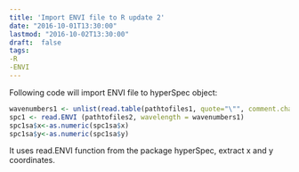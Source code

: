```yaml
---
title: 'Import ENVI file to R update 2'
date: "2016-10-01T13:30:00"
lastmod: "2016-10-02T13:30:00"
draft:  false
tags:
-R
-ENVI
---
```


Following code will import ENVI file to hyperSpec object:
```r
wavenumbers1 <- unlist(read.table(pathtofiles1, quote="\"", comment.char=""))
spc1 <- read.ENVI (pathtofiles2, wavelength = wavenumbers1)
spc1sa$x<-as.numeric(spc1sa$x)
spc1sa$y<-as.numeric(spc1sa$y)

```
It uses read.ENVI function from the package hyperSpec, extract x and y coordinates. 
